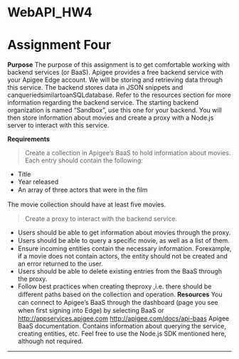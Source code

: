 # WebAPI_HW4

Assignment Four
===============
**Purpose**
The purpose of this assignment is to get comfortable working with backend services (or BaaS). Apigee provides a free backend service with your Apigee Edge account. We will be storing and retrieving data through this service. The backend stores data in JSON snippets and canqueriedsimilartoanSQLdatabase. Refer to the resources section for more information regarding the backend service. The starting backend organization is named “Sandbox”, use this one for your backend.
You will then store information about movies and create a proxy with a Node.js server to interact with this service.

**Requirements**
>Create a collection in Apigee’s BaaS to hold information about movies.
 Each entry should contain the following: 
 - Title
 - Year released
 - An array of three actors that were in the ﬁlm
 
The movie collection should have at least ﬁve movies. 
> Create a proxy to interact with the backend service.

 - Users should be able to get information about movies through the proxy.
 - Users should be able to query a speciﬁc movie, as well as a list of them. 
 - Ensure incoming entities contain the necessary information. Forexample, if a movie does not contain actors, the entity should not be created and an error returned to the user.
 - Users should be able to delete existing entries from the BaaS through the proxy. 
 - Follow best practices when creating theproxy ,i.e. there should be diﬀerent paths based on the collection and operation.
**Resources**
You can connect to Apigee’s BaaS through the dashboard (page you see when ﬁrst signing into Edge) by selecting BaaS or http://appservices.apigee.com 
http://apigee.com/docs/api-baas 
Apigee BaaS documentation. 
Contains information about querying the service, creating entities, etc. Feel free to use the Node.js SDK mentioned here, although
not required.


----------


     
